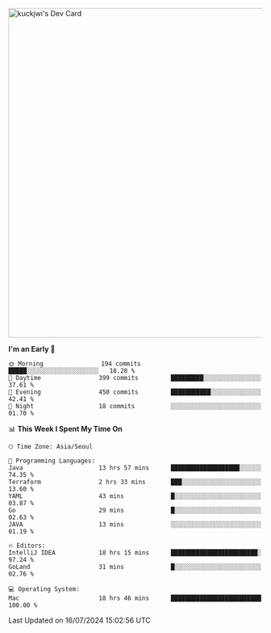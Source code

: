 <a href="https://app.daily.dev/kuckhwancho"><img src="https://api.daily.dev/devcards/v2/efef39c8028947428b3c0b486b9cd9b6.png?r=iz2&type=wide" width="652" alt="kuckjwi's Dev Card"/></a>

<!--START_SECTION:waka-->
**I'm an Early 🐤** 

```text
🌞 Morning                194 commits         █████░░░░░░░░░░░░░░░░░░░░   18.28 % 
🌆 Daytime                399 commits         █████████░░░░░░░░░░░░░░░░   37.61 % 
🌃 Evening                450 commits         ███████████░░░░░░░░░░░░░░   42.41 % 
🌙 Night                  18 commits          ░░░░░░░░░░░░░░░░░░░░░░░░░   01.70 % 
```


📊 **This Week I Spent My Time On** 

```text
🕑︎ Time Zone: Asia/Seoul

💬 Programming Languages: 
Java                     13 hrs 57 mins      ███████████████████░░░░░░   74.35 % 
Terraform                2 hrs 33 mins       ███░░░░░░░░░░░░░░░░░░░░░░   13.60 % 
YAML                     43 mins             █░░░░░░░░░░░░░░░░░░░░░░░░   03.87 % 
Go                       29 mins             █░░░░░░░░░░░░░░░░░░░░░░░░   02.63 % 
JAVA                     13 mins             ░░░░░░░░░░░░░░░░░░░░░░░░░   01.19 % 

🔥 Editors: 
IntelliJ IDEA            18 hrs 15 mins      ████████████████████████░   97.24 % 
GoLand                   31 mins             █░░░░░░░░░░░░░░░░░░░░░░░░   02.76 % 

💻 Operating System: 
Mac                      18 hrs 46 mins      █████████████████████████   100.00 % 
```


 Last Updated on 16/07/2024 15:02:56 UTC
<!--END_SECTION:waka-->
